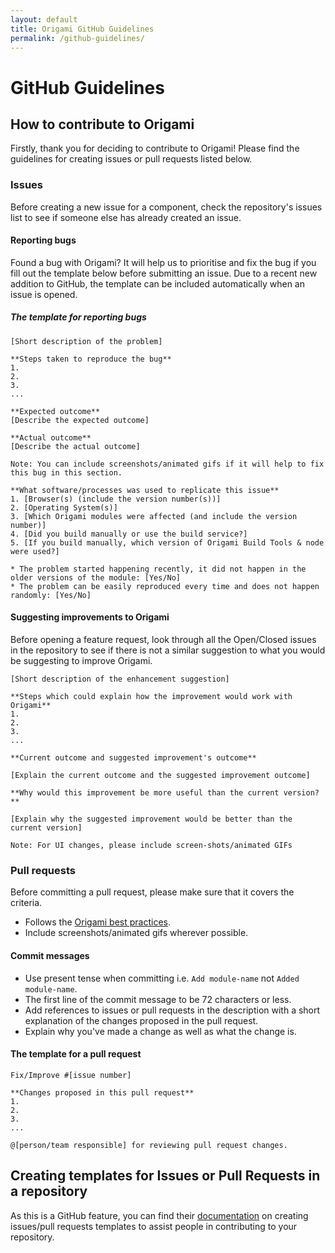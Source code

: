 ```yaml
---
layout: default
title: Origami GitHub Guidelines
permalink: /github-guidelines/
---
```


# GitHub Guidelines

## How to contribute to Origami

Firstly, thank you for deciding to contribute to Origami! Please find the guidelines for creating issues or pull requests listed below.


### Issues

Before creating a new issue for a component, check the repository's issues list to see if someone else has already created an issue.

#### Reporting bugs

Found a bug with Origami? It will help us to prioritise and fix the bug if you fill out the template below before submitting an issue. Due to a recent new addition to GitHub, the template can be included automatically when an issue is opened.

##### The template for reporting bugs

```
[Short description of the problem]

**Steps taken to reproduce the bug**
1.
2.
3.
...

**Expected outcome**
[Describe the expected outcome]

**Actual outcome**
[Describe the actual outcome]

Note: You can include screenshots/animated gifs if it will help to fix this bug in this section.

**What software/processes was used to replicate this issue**
1. [Browser(s) (include the version number(s))]
2. [Operating System(s)]
3. [Which Origami modules were affected (and include the version number)]
4. [Did you build manually or use the build service?]
5. [If you build manually, which version of Origami Build Tools & node were used?]

* The problem started happening recently, it did not happen in the older versions of the module: [Yes/No]
* The problem can be easily reproduced every time and does not happen randomly: [Yes/No]
```

#### Suggesting improvements to Origami

Before opening a feature request, look through all the Open/Closed issues in the repository to see if there is not a similar suggestion to what you would be suggesting to improve Origami.

```
[Short description of the enhancement suggestion]

**Steps which could explain how the improvement would work with Origami**
1.
2.
3.
...

**Current outcome and suggested improvement's outcome**

[Explain the current outcome and the suggested improvement outcome]

**Why would this improvement be more useful than the current version?**

[Explain why the suggested improvement would be better than the current version]

Note: For UI changes, please include screen-shots/animated GIFs
```


### Pull requests

Before committing a pull request, please make sure that it covers the criteria.

- Follows the [Origami best practices](/docs/developer-guide/general-best-practices/).
- Include screenshots/animated gifs wherever possible.


#### Commit messages

- Use present tense when committing i.e. `Add module-name` not `Added module-name`.
- The first line of the commit message to be 72 characters or less.
- Add references to issues or pull requests in the description with a short explanation of the changes proposed in the pull request.
- Explain why you've made a change as well as what the change is.


#### The template for a pull request

```
Fix/Improve #[issue number]

**Changes proposed in this pull request**
1.
2.
3.
...

@[person/team responsible] for reviewing pull request changes.
```

## Creating templates for Issues or Pull Requests in a repository

As this is a GitHub feature, you can find their [documentation](https://help.github.com/articles/helping-people-contribute-to-your-project/) on creating issues/pull requests templates to assist people in contributing to your repository.
